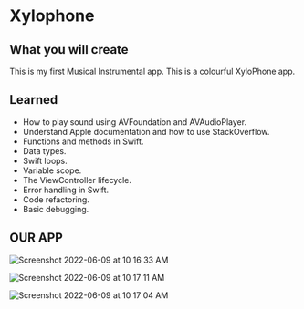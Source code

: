 # Xylophone

## What you will create

This is my first Musical Instrumental app. This is a colourful XyloPhone app.

## Learned

* How to play sound using AVFoundation and AVAudioPlayer.
* Understand Apple documentation and how to use StackOverflow.
* Functions and methods in Swift. 
* Data types.
* Swift loops.
* Variable scope.
* The ViewController lifecycle.
* Error handling in Swift.
* Code refactoring.
* Basic debugging.

<h2>OUR APP</h2>

![Screenshot 2022-06-09 at 10 16 33 AM](https://user-images.githubusercontent.com/91361896/172766410-f0f56c07-5b86-46ab-b72c-5625997ec6a9.png)

![Screenshot 2022-06-09 at 10 17 11 AM](https://user-images.githubusercontent.com/91361896/172766509-b9018b1b-eeb7-46a3-8afd-49ad576a18ff.png)

![Screenshot 2022-06-09 at 10 17 04 AM](https://user-images.githubusercontent.com/91361896/172766416-445d3115-37c7-4ca1-bc68-7c5b3ff44f4f.png)
